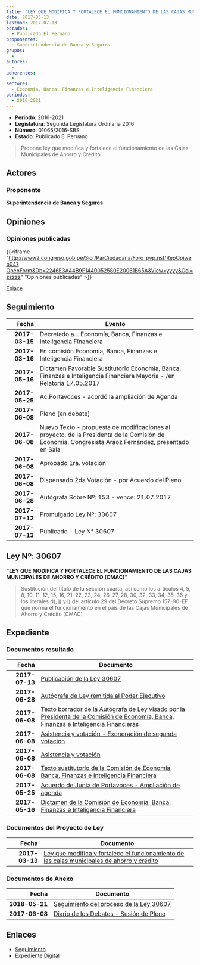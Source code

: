 ```yaml
---
title: "LEY QUE MODIFICA Y FORTALECE EL FUNCIONAMIENTO DE LAS CAJAS MUNICIPALES DE AHORRO Y CRÉDITO"
date: 2017-03-13
lastmod: 2017-07-13
estados: 
  - Publicado El Peruano
proponentes: 
  - Superintendencia de Banca y Seguros
grupos: 
  - 
autores: 
  - 
adherentes: 
  - 
sectores: 
  - Economía, Banca, Finanzas e Inteligencia Financiera
periodos: 
  - 2016-2021
---
```


- **Periodo**: 2016-2021
- **Legislatura**: Segunda Legislatura Ordinaria 2016
- **Número**: 01065/2016-SBS
- **Estado**: Publicado El Peruano

> Propone ley que modifica y fortalece el funcionamiento de las Cajas Municipales de Ahorro y Crédito.


## Actores

### Proponente

**Superintendencia de Banca y Seguros**


## Opiniones

### Opiniones publicadas

{{<iframe "http://www2.congreso.gob.pe/Sicr/ParCiudadana/Foro_pvp.nsf/RepOpiweb04?OpenForm&Db=2246E3A44B9F1440052580E20061B65A&View=yyyy&Col=zzzzz" "Opiniones publicadas" >}}

[Enlace](http://www2.congreso.gob.pe/Sicr/ParCiudadana/Foro_pvp.nsf/RepOpiweb04?OpenForm&Db=2246E3A44B9F1440052580E20061B65A&View=yyyy&Col=zzzzz)

## Seguimiento

| Fecha | Evento |
|------:|--------|
| **2017-03-15** | Decretado a... Economía, Banca, Finanzas e Inteligencia Financiera|
| **2017-03-16** | En comisión Economía, Banca, Finanzas e Inteligencia Financiera|
| **2017-05-16** | Dictamen Favorable Sustitutorio Economía, Banca, Finanzas e Inteligencia Financiera Mayoria - /en Relatoría 17.05.2017|
| **2017-05-25** | Ac.Portavoces - acordó la ampliación de Agenda|
| **2017-06-08** | Pleno (en debate)|
| **2017-06-08** | Nuevo Texto - propuesta de modificaciones al proyecto, de la Presidenta de la Comisión de Economía, Congresista Aráoz Fernández, presentado en Sala|
| **2017-06-08** | Aprobado 1ra. votación|
| **2017-06-08** | Dispensado 2da Votación - por Acuerdo del Pleno|
| **2017-06-28** | Autógrafa Sobre Nº: 153 - vence: 21.07.2017|
| **2017-07-12** | Promulgado Ley Nº: 30607|
| **2017-07-13** | Publicado - Ley N° 30607|

## Ley Nº: 30607

**"LEY QUE MODIFICA Y FORTALECE EL FUNCIONAMIENTO DE LAS CAJAS MUNICIPALES DE AHORRO Y CRÉDITO (CMAC)"**

> Sustitución del título de la sección cuarta, así como los artículos 4, 5, 8, 10, 11, 12, 15, 16, 21, 22, 23, 24, 26, 27, 28, 30, 32, 33, 34, 35, 36 y los literales d), j) y l) del artículo 29 del Decreto Supremo 157-90-EF que norma el funcionamiento en el país de las Cajas Municipales de Ahorro y Crédito (CMAC)


## Expediente


### Documentos resultado

| Fecha | Documento |
|------:|--------|
| **2017-07-13** | [Publicación de la Ley 30607](http://www.leyes.congreso.gob.pe/Documentos/2016_2021/ADLP/Normas_Legales/30607-LEY.pdf) |
| **2017-06-28** | [Autógrafa de Ley remitida al Poder Ejecutivo](http://www.leyes.congreso.gob.pe/Documentos/2016_2021/ADLP/Texto_Aprobado/AU0106520170628.pdf) |
| **2017-06-08** | [Texto borrador de la Autógrafa de Ley visado por la Presidenta de la Comisión de Economía, Banca, Finanzas e Inteligencia Financieras](http://www.leyes.congreso.gob.pe/Documentos/2016_2021/Texto_Borrador_de_Autografa/BAU0106520170608.pdf) |
| **2017-06-08** | [Asistencia y votación - Exoneración de segunda votación](http://www.leyes.congreso.gob.pe/Documentos/2016_2021/Asistencia_y_Votacion/Proyectos_de_Ley/Exoneracion_de_Segunda_Votacion/ESV0106520180608.pdf) |
| **2017-06-08** | [Asistencia y votación](http://www.leyes.congreso.gob.pe/Documentos/2016_2021/Asistencia_y_Votacion/Proyectos_de_Ley/AV0106520170608.pdf) |
| **2017-06-08** | [Texto sustitutorio de la Comisión de Economía, Banca, Finanzas e Inteligencia Financiera](http://www.leyes.congreso.gob.pe/Documentos/2016_2021/Texto_Sustitutorio/Proyectos_de_Ley/TS0106520170608.pdf) |
| **2017-05-25** | [Acuerdo de Junta de Portavoces - Ampliación de agenda](http://www.leyes.congreso.gob.pe/Documentos/2016_2021/Acuerdos/Junta_Portavoces/AJP0106520170525..pdf) |
| **2017-05-16** | [Dictamen de la Comisión de Economía, Banca, Finanzas e Inteligencia Financiera](http://www.leyes.congreso.gob.pe/Documentos/2016_2021/Dictamenes/Proyectos_de_Ley/01065DC09MAY20170516..pdf) |

### Documentos del Proyecto de Ley

| Fecha | Documento |
|------:|--------|
| **2017-03-13** | [Ley que modifica y fortalece el funcionamiento de las cajas municipales de ahorro y crédito](http://www.leyes.congreso.gob.pe/Documentos/2016_2021/Proyectos_de_Ley_y_de_Resoluciones_Legislativas/PL0106520170313..pdf) |

### Documentos de Anexo

| Fecha | Documento |
|------:|--------|
| **2018-05-21** | [Seguimiento del proceso de la Ley 30607](http://www.leyes.congreso.gob.pe/Documentos/2016_2021/Seguimiento_de_Proyectos_de_Ley/01065PL20180521.pdf) |
| **2017-06-08** | [Diario de los Debates - Sesión de Pleno](http://www.leyes.congreso.gob.pe/Documentos/2016_2021/ADLP/Diario_Debates/30607_DD.pdf) |

## Enlaces 

- [Seguimiento](http://www2.congreso.gob.pe/Sicr/TraDocEstProc/CLProLey2016.nsf/f7fff46988ca05b1052578e100829cc7/50f63dbd143f9cf2052580e20063a418?OpenDocument)
- [Expediente Digital](http://www2.congreso.gob.pe/Sicr/TraDocEstProc/CLProLey2016.nsf/f7fff46988ca05b1052578e100829cc7/50f63dbd143f9cf2052580e20063a418?OpenDocument&Click=05257FB7005EB655.eb71d0cf91d8294e05256cdf006b5706/$Body/0.1C6C)
